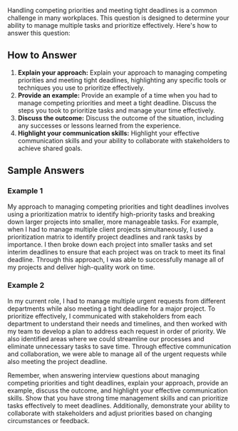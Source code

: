 
Handling competing priorities and meeting tight deadlines is a common challenge in many workplaces. This question is designed to determine your ability to manage multiple tasks and prioritize effectively. Here's how to answer this question:

How to Answer
-------------

1. **Explain your approach:** Explain your approach to managing competing priorities and meeting tight deadlines, highlighting any specific tools or techniques you use to prioritize effectively.
2. **Provide an example:** Provide an example of a time when you had to manage competing priorities and meet a tight deadline. Discuss the steps you took to prioritize tasks and manage your time effectively.
3. **Discuss the outcome:** Discuss the outcome of the situation, including any successes or lessons learned from the experience.
4. **Highlight your communication skills:** Highlight your effective communication skills and your ability to collaborate with stakeholders to achieve shared goals.

Sample Answers
--------------

### Example 1

My approach to managing competing priorities and tight deadlines involves using a prioritization matrix to identify high-priority tasks and breaking down larger projects into smaller, more manageable tasks. For example, when I had to manage multiple client projects simultaneously, I used a prioritization matrix to identify project deadlines and rank tasks by importance. I then broke down each project into smaller tasks and set interim deadlines to ensure that each project was on track to meet its final deadline. Through this approach, I was able to successfully manage all of my projects and deliver high-quality work on time.

### Example 2

In my current role, I had to manage multiple urgent requests from different departments while also meeting a tight deadline for a major project. To prioritize effectively, I communicated with stakeholders from each department to understand their needs and timelines, and then worked with my team to develop a plan to address each request in order of priority. We also identified areas where we could streamline our processes and eliminate unnecessary tasks to save time. Through effective communication and collaboration, we were able to manage all of the urgent requests while also meeting the project deadline.

Remember, when answering interview questions about managing competing priorities and tight deadlines, explain your approach, provide an example, discuss the outcome, and highlight your effective communication skills. Show that you have strong time management skills and can prioritize tasks effectively to meet deadlines. Additionally, demonstrate your ability to collaborate with stakeholders and adjust priorities based on changing circumstances or feedback.
